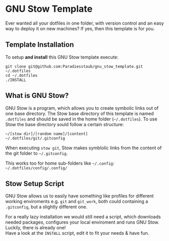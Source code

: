 GNU Stow Template
=================

Ever wanted all your dotfiles in one folder, with version control and an easy way to deploy it on new machines? If yes, then this template is for you.


Template Installation
---------------------

To setup **and install** this GNU Stow template execute:

    git clone git@github.com:Paradiesstaub/gnu_stow_template.git ~/.dotfiles
    cd ~/.dotfiles
    ./INSTALL


What is GNU Stow?
-----------------

GNU Stow is a program, which allows you to create symbolic links out of one base directory. The Stow base directory of this template is named `.dotfiles` and should be saved in the home folder (`~/.dotfiles`). To use Stow the base directory sould follow a certain structure:

`~/[stow dir]/[random name]/[content]`  
`~/.dotfiles/git/.gitconfig`

When executing `stow git`, Stow makes symblolic links from the content of the git folder to `~/.gitconfig`.

This works too for home sub-folders like `~/.config`:  
`~/.dotfiles/config/.config/`


Stow Setup Script
-----------------

GNU Stow allows us to easily have something like profiles for different working enviroments e.g. `git` and `git_work`, both could containing a `.gitconfig`, but a slightly different one.

For a really lazy installation we would still need a script, which downloads needed packages, configures your local enviroment and runs GNU Stow. Luckily, there is already one!  
Have a look at the `INSTALL` script, edit it to fit your needs & have fun.
